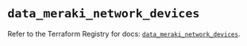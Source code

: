 # `data_meraki_network_devices`

Refer to the Terraform Registry for docs: [`data_meraki_network_devices`](https://registry.terraform.io/providers/ciscodevnet/meraki/1.7.1/docs/data-sources/network_devices).

